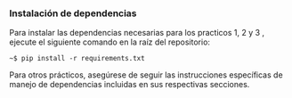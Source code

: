 ### Instalación de dependencias

Para instalar las dependencias necesarias para los practicos 1, 2 y 3 , ejecute el siguiente comando en la raíz del repositorio:

```console
~$ pip install -r requirements.txt
```
Para otros prácticos, asegúrese de seguir las instrucciones específicas de manejo de dependencias incluidas en sus respectivas secciones.
